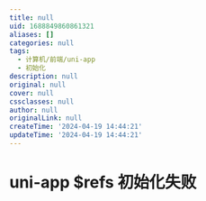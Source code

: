 ```yaml
---
title: null
uid: 1688849860861321
aliases: []
categories: null
tags:
  - 计算机/前端/uni-app
  - 初始化
description: null
original: null
cover: null
cssclasses: null
author: null
originalLink: null
createTime: '2024-04-19 14:44:21'
updateTime: '2024-04-19 14:44:21'
---
```


# uni-app $refs 初始化失败
